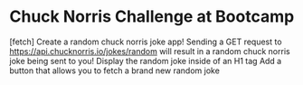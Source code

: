 # Chuck Norris Challenge at Bootcamp 
[fetch] Create a random chuck norris joke app!
Sending a GET request to https://api.chucknorris.io/jokes/random will
result in a random chuck norris joke being sent to you!
Display the random joke inside of an H1 tag
Add a button that allows you to fetch a brand new random joke